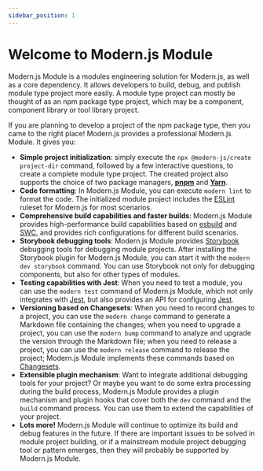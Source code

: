 ```yaml
---
sidebar_position: 1
---
```


# Welcome to Modern.js Module

Modern.js Module is a modules engineering solution for Modern.js, as well as a core dependency. It allows developers to build, debug, and publish module type project more easily. A module type project can mostly be thought of as an npm package type project, which may be a component, component library or tool library project.

If you are planning to develop a project of the npm package type, then you came to the right place! Modern.js provides a professional Modern.js Module. It gives you:

- **Simple project initialization**: simply execute the `npx @modern-js/create project-dir` command, followed by a few interactive questions, to create a complete module type project. The created project also supports the choice of two package managers, [**pnpm**](https://pnpm.io/) and [**Yarn**](https://classic.yarnpkg.com/).
- **Code formatting**: In Modern.js Module, you can execute `modern lint` to format the code. The initialized module project includes the [ESLint](https://eslint.org/docs/latest/user-guide/core-concepts#what-is-eslint) ruleset for Modern.js for most scenarios.
- **Comprehensive build capabilities and faster builds**: Modern.js Module provides high-performance build capabilities based on [esbuild](https://esbuild.github.io/getting-started/) and [SWC](https://swc.rs/), and provides rich configurations for different build scenarios.
- **Storybook debugging tools**: Modern.js Module provides [Storybook](https://storybook.js.org/) debugging tools for debugging module projects. After installing the Storybook plugin for Modern.js Module, you can start it with the `modern dev storybook` command. You can use Storybook not only for debugging components, but also for other types of modules.
- **Testing capabilities with Jest**: When you need to test a module, you can use the `modern test` command of Modern.js Module, which not only integrates with [Jest](https://jestjs.io/), but also provides an API for configuring [Jest](https://jestjs.io/docs/configuration).
- **Versioning based on Changesets**: When you need to record changes to a project, you can use the `modern change` command to generate a Markdown file containing the changes; when you need to upgrade a project, you can use the `modern bump` command to analyze and upgrade the version through the Markdown file; when you need to release a project, you can use the `modern release` command to release the project; Modern.js Module implements these commands based on [Changesets](https://github.com/changesets/changesets).
- **Extensible plugin mechanism**: Want to integrate additional debugging tools for your project? Or maybe you want to do some extra processing during the build process, Modern.js Module provides a plugin mechanism and plugin hooks that cover both the `dev` command and the `build` command process. You can use them to extend the capabilities of your project.
- **Lots more!** Modern.js Module will continue to optimize its build and debug features in the future. If there are important issues to be solved in module project building, or if a mainstream module project debugging tool or pattern emerges, then they will probably be supported by Modern.js Module.
